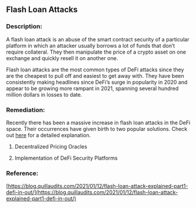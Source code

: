 ## Flash Loan Attacks

### Description:

A flash loan attack is an abuse of the smart contract security of a particular platform in which an attacker usually borrows a lot of funds that don’t require collateral. They then manipulate the price of a crypto asset on one exchange and quickly resell it on another one.

Flash loan attacks are the most common types of DeFi attacks since they are the cheapest to pull off and easiest to get away with. They have been consistently making headlines since DeFi’s surge in popularity in 2020 and appear to be growing more rampant in 2021, spanning several hundred million dollars in losses to date.

### Remediation:

Recently there has been a massive increase in flash loan attacks in the 
DeFi space. Their occurrences have given birth to two popular solutions.
Check out [here](https://blog.quillhash.com/2021/01/12/flash-loan-attack-explained-part1-defi-in-out/) for a detailed explanation.

1. Decentralized Pricing Oracles

2. Implementation of DeFi Security Platforms

### Reference:

[https://blog.quillaudits.com/2021/01/12/flash-loan-attack-explained-part1-defi-in-out/](https://blog.quillaudits.com/2021/01/12/flash-loan-attack-explained-part1-defi-in-out/)
